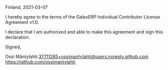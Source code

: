 Finland, 2021-03-07

I hereby agree to the terms of the GalexERP Individual Contributor License
Agreement v1.0.

I declare that I am authorized and able to make this agreement and sign this
declaration.

Signed,

Ossi Mäntylahti 37711285+ossimantylahti@users.noreply.github.com https://github.com/ossimantylahti

